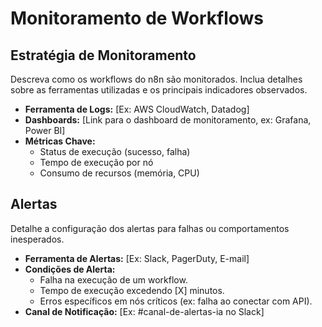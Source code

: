 # Monitoramento de Workflows

## Estratégia de Monitoramento

Descreva como os workflows do n8n são monitorados. Inclua detalhes sobre as ferramentas utilizadas e os principais indicadores observados.

- **Ferramenta de Logs:** [Ex: AWS CloudWatch, Datadog]
- **Dashboards:** [Link para o dashboard de monitoramento, ex: Grafana, Power BI]
- **Métricas Chave:**
  - Status de execução (sucesso, falha)
  - Tempo de execução por nó
  - Consumo de recursos (memória, CPU)

## Alertas

Detalhe a configuração dos alertas para falhas ou comportamentos inesperados.

- **Ferramenta de Alertas:** [Ex: Slack, PagerDuty, E-mail]
- **Condições de Alerta:**
  - Falha na execução de um workflow.
  - Tempo de execução excedendo [X] minutos.
  - Erros específicos em nós críticos (ex: falha ao conectar com API).
- **Canal de Notificação:** [Ex: #canal-de-alertas-ia no Slack]